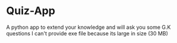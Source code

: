 # Quiz-App
A python app to extend your knowledge and will ask you some G.K questions
I can't provide exe file because its large in size (30 MB)
